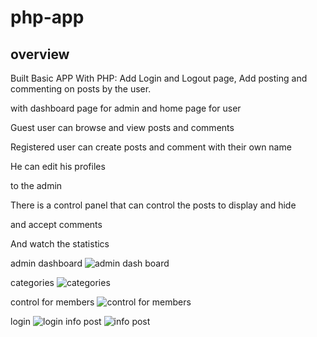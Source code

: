 # php-app

## overview 

<P>Built Basic APP With PHP:
Add Login and Logout page, Add posting and commenting on posts by the user. </p>

<p> with dashboard page for admin and home page for user </p>


<p>Guest user can browse and view posts and comments</p>
<p>Registered user can create posts and comment with their own name</p>
<p>He can edit his profiles</p>
<p>to the admin</p>
<p>There is a control panel that can control the posts to display and hide</p>
<p>and accept comments</p>
<p>And watch the statistics</p>

admin dashboard
![admin dash board](https://user-images.githubusercontent.com/64865917/213861236-a49d2bb1-dd26-41dd-92e8-8873f1d753d4.PNG)

 categories
![categories](https://user-images.githubusercontent.com/64865917/213861237-5b45cbc8-084e-4d77-acb0-0731ac6d1c52.PNG)

control for members
![control for members](https://user-images.githubusercontent.com/64865917/213861238-209dc664-c5f1-4b53-9eae-0fd44149f91e.PNG)

login
![login](https://user-images.githubusercontent.com/64865917/213861242-7e38c8e2-caaa-48b4-9058-4e30569c968e.PNG)
info post
![info post](https://user-images.githubusercontent.com/64865917/213861243-cbb4234a-0635-4f28-8328-70ab30beef47.PNG)
